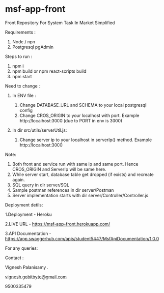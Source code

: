# msf-app-front
Front Repository For System Task In Market Simplified

Requirements :
1. Node / npn
2. Postgresql pgAdmin

Steps to run : 
1. npm i
2. npm build or npm react-scripts build
3. npm start

Need to change :

1. In ENV file :
   1. Change DATABASE_URL and SCHEMA to your local postgresql config
   2. Change CROS_ORIGIN to your localhost with port. Example http://localhost:3000 (due to PORT in env is 3000)

2. In dir src/utils/serverUtil.js:
   1. Change server ip to your localhost in serverIp() method. Example http://localhost:3000

Note:
1. Both front and service run with same ip and same port. Hence CROS_ORIGIN and ServerIp will be same here.
2. While server start, database table get dropped (if exists) and recreate again.
3. SQL query in dir server/SQL
4. Sample postman references in dir server/Postman
5. Server implementation starts with dir server/Controller/Controller.js

Deployment detils:

1.Deployment - Heroku 

2.LIVE URL -  https://msf-app-front.herokuapp.com/

3.API Documentation - https://app.swaggerhub.com/apis/student5447/MsfApiDocumentation/1.0.0

For any queries:

Contact : 

Vignesh Palanisamy .

vignesh.gobitbyte@gmail.com

9500335479
